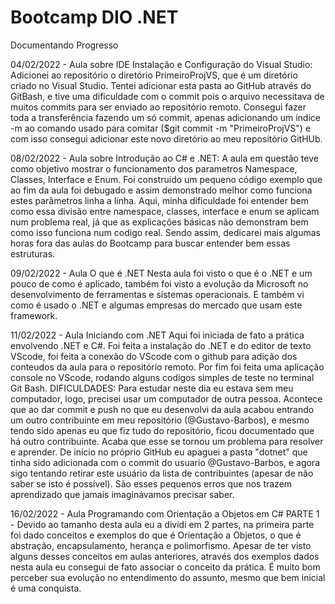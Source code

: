 # Bootcamp DIO .NET
Documentando Progresso

04/02/2022 - Aula sobre IDE Instalação e Configuração do Visual Studio:
  Adicionei ao repositório o diretório PrimeiroProjVS, que é um diretório criado no Visual Studio. Tentei adicionar esta pasta ao GitHub através do GitBash, e tive uma dificuldade com o commit pois o arquivo necessitava de muitos commits para ser enviado ao repositório remoto. Consegui fazer toda a transferência fazendo um só commit, apenas adicionando um índice -m ao comando usado para comitar ($git commit -m "PrimeiroProjVS") e com isso consegui adicionar este novo diretório ao meu repositório GitHUb.

08/02/2022 - Aula sobre Introdução ao C# e .NET:
	A aula em questão teve como objetivo mostrar o funcionamento dos parametros Namespace, Classes, Interface e Enum. Foi construido um pequeno código exemplo que ao fim da aula foi debugado e assim demonstrado melhor como funciona estes parâmetros linha a linha. Aqui, minha dificuldade foi entender bem como essa divisão entre namespace, classes, interface e enum se aplicam num problema real, já que as explicações básicas não demonstram bem como isso funciona num codigo real. Sendo assim, dedicarei mais algumas horas fora das aulas do Bootcamp para buscar entender bem essas estruturas.

09/02/2022 - Aula O que é .NET
	Nesta aula foi visto o que é o .NET e um pouco de como é aplicado, também foi visto a evolução da Microsoft no desenvolvimento de ferramentas e sistemas operacionais. E também vi como é usado o .NET e algumas empresas do mercado que usam este framework.

11/02/2022 - Aula Iniciando com .NET
	Aqui foi iniciada de fato a prática envolvendo .NET e C#. Foi feita a instalação do .NET e do editor de texto VScode, foi feita a conexão do VScode com o github para adição dos conteudos da aula para o repositório remoto. Por fim foi feita uma aplicação console no VScode, rodando alguns codigos simples de teste no terminal Git Bash.
DIFICULDADES: Para estudar neste dia eu estava sem meu computador, logo, precisei usar um computador de outra pessoa. Acontece que ao dar commit e push no que eu desenvolvi da aula acabou entrando um outro contribuinte em meu repositório (@Gustavo-Barbos), e mesmo tendo sido apenas eu que fiz tudo do repositório, ficou documentado que há outro contribuinte. Acaba que esse se tornou um problema para resolver e aprender. De início no próprio GitHub eu apaguei a pasta "dotnet" que tinha sido adicionada com o commit do usuario @Gustavo-Barbos, e agora sigo tentando retirar este usuário da lista de contribuintes (apesar de não saber se isto é possível). São esses pequenos erros que nos trazem aprendizado que jamais imaginávamos precisar saber.

16/02/2022 - Aula Programando com Orientação a Objetos em C#
	PARTE 1 - Devido ao tamanho desta aula eu a dividi em 2 partes, na primeira parte foi dado conceitos e exemplos do que é Orientação a Objetos, o que é abstração, encapsulamento, herança e polimorfismo. Apesar de ter visto alguns desses conceitos em aulas anteriores, através dos exemplos dados nesta aula eu consegui de fato associar o conceito da prática. É muito bom perceber sua evolução no entendimento do assunto, mesmo que bem inicial é uma conquista.  
